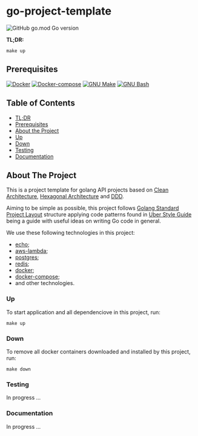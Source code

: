 # go-project-template

![GitHub go.mod Go version](https://img.shields.io/github/go-mod/go-version/leocarmona/go-project-template)

**TL;DR:**
```shell
make up
```

## Prerequisites
[![Docker](https://img.shields.io/badge/Docker-19.03.9-blue)](https://www.docker.com/)
[![Docker-compose](https://img.shields.io/badge/Docker--compose-1.29.2-blue)](https://github.com/docker/compose/releases)
[![GNU Make](https://img.shields.io/badge/GNU%20Make-4.2.1-lightgrey)](https://www.gnu.org/software/make/)
[![GNU Bash](https://img.shields.io/badge/GNU%20Bash-4.2.1-lightgrey)](https://www.gnu.org/software/bash/)

## Table of Contents
* [TL;DR](#go-project-template)
* [Prerequisites](#prerequisites)
* [About the Project](#about-the-project)
* [Up](#up)
* [Down](#down)
* [Testing](#testing)
* [Documentation](#documentation)

## About The Project

This is a project template for golang API projects based on [Clean Architecture](https://blog.cleancoder.com/uncle-bob/2012/08/13/the-clean-architecture.html),  [Hexagonal Architecture](https://netflixtechblog.com/ready-for-changes-with-hexagonal-architecture-b315ec967749) and [DDD](https://martinfowler.com/tags/domain%20driven%20design.html).

Aiming to be simple as possible, this project follows [Golang Standard Project Layout](https://github.com/golang-standards/project-layout) structure applying code patterns found in [Uber Style Guide](https://github.com/uber-go/guide/blob/master/style.md) being a guide with useful ideas on writing Go code in general.

We use these following technologies in this project:
* [echo](https://github.com/labstack/echo);
* [aws-lambda](https://aws.amazon.com/lambda/);
* [postgres](https://www.postgresql.org/);
* [redis](https://redis.io/);
* [docker](https://www.docker.com/);
* [docker-compose](https://github.com/docker/compose/);
* and other technologies.

### Up
To start application and all dependenciove in this project, run:
```shell
make up
```

### Down
To remove all docker containers downloaded and installed by this project, run:
```shell
make down
```

### Testing
In progress ...

### Documentation
In progress ...

